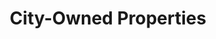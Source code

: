---
title: "City-Owned Properties"
menu:
    main:
        name: "City-Owned Properties"
        parent: Data
colorbar: green
departments: 
    - Real Estate and Airport Management
categories:
    - City Infrastructure
resources:
  - name: "Properties"
    url: >-
      https://seshat.datasd.org/city_owned_properties/city_property_details_datasd.csv
    format: csv
    filter: "Full dataset"
    bytes: <no value>
    weight: 0
    filterGroup: 
      - none
popularity: 0
summary: "Property the City owns, including the cost, month and year of purchase, and the acreage and usage of the site."
described_by: https://seshat.datasd.org/city_owned_properties/city_property_details_dictionary_datasd.csv
date_issued: 2016-06-01
date_updated: 2023-09-09T01:00:16-0700
update_frequency: R/P1D
license: http://www.opendefinition.org/licenses/odc-pddl
maintainer: City of San Diego
maintainer_email: data@sandiego.gov
---